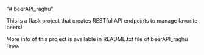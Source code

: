 "# beerAPI_raghu" 


This is a flask project that creates RESTful API endpoints to manage favorite beers!

More info of this project is available in README.txt file of beerAPI_raghu repo.
